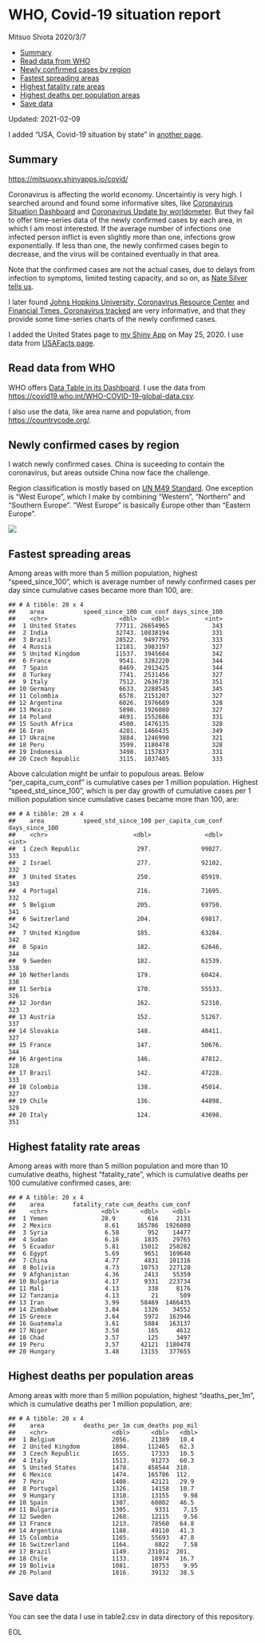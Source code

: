 WHO, Covid-19 situation report
================
Mitsuo Shiota
2020/3/7

-   [Summary](#summary)
-   [Read data from WHO](#read-data-from-who)
-   [Newly confirmed cases by region](#newly-confirmed-cases-by-region)
-   [Fastest spreading areas](#fastest-spreading-areas)
-   [Highest fatality rate areas](#highest-fatality-rate-areas)
-   [Highest deaths per population
    areas](#highest-deaths-per-population-areas)
-   [Save data](#save-data)

Updated: 2021-02-09

I added “USA, Covid-19 situation by state” in [another page](USA.md).

## Summary

<https://mitsuoxv.shinyapps.io/covid/>

Coronavirus is affecting the world economy. Uncertaintiy is very high. I
searched around and found some informative sites, like [Coronavirus
Situation
Dashboard](https://who.maps.arcgis.com/apps/opsdashboard/index.html#/c88e37cfc43b4ed3baf977d77e4a0667)
and [Coronavirus Update by
worldometer](https://www.worldometers.info/coronavirus/). But they fail
to offer time-series data of the newly confirmed cases by each area, in
which I am most interested. If the average number of infections one
infected person inflict is even slightly more than one, infections grow
exponentially. If less than one, the newly confirmed cases begin to
decrease, and the virus will be contained eventually in that area.

Note that the confirmed cases are not the actual cases, due to delays
from infection to symptoms, limited testing capacity, and so on, as
[Nate Silver tells
us](https://fivethirtyeight.com/features/coronavirus-case-counts-are-meaningless/).

I later found [Johns Hopkins University, Coronavirus Resource
Center](https://coronavirus.jhu.edu/) and [Financial Times, Coronavirus
tracked](https://www.ft.com/content/a26fbf7e-48f8-11ea-aeb3-955839e06441)
are very informative, and that they provide some time-series charts of
the newly confirmed cases.

I added the United States page to [my Shiny
App](https://mitsuoxv.shinyapps.io/covid/) on May 25, 2020. I use data
from [USAFacts
page](https://usafacts.org/visualizations/coronavirus-covid-19-spread-map/).

## Read data from WHO

WHO offers [Data Table in its Dashboard](https://covid19.who.int/table).
I use the data from
<https://covid19.who.int/WHO-COVID-19-global-data.csv>.

I also use the data, like area name and population, from
<https://countrycode.org/>.

## Newly confirmed cases by region

I watch newly confirmed cases. China is suceeding to contain the
coronavirus, but areas outside China now face the challenge.

Region classification is mostly based on [UN M49
Standard](https://unstats.un.org/unsd/methodology/m49/). One exception
is “West Europe”, which I make by combining “Western”, “Northern” and
“Southern Europe”. “West Europe” is basically Europe other than “Eastern
Europe”.

![](README_files/figure-gfm/chart-1.png)<!-- -->

## Fastest spreading areas

Among areas with more than 5 million population, highest
“speed\_since\_100”, which is average number of newly confirmed cases
per day since cumulative cases became more than 100, are:

    ## # A tibble: 20 x 4
    ##    area           speed_since_100 cum_conf days_since_100
    ##    <chr>                    <dbl>    <dbl>          <int>
    ##  1 United States           77711. 26654965            343
    ##  2 India                   32743. 10838194            331
    ##  3 Brazil                  28522.  9497795            333
    ##  4 Russia                  12181.  3983197            327
    ##  5 United Kingdom          11537.  3945684            342
    ##  6 France                   9541.  3282220            344
    ##  7 Spain                    8469.  2913425            344
    ##  8 Turkey                   7741.  2531456            327
    ##  9 Italy                    7512.  2636738            351
    ## 10 Germany                  6633.  2288545            345
    ## 11 Colombia                 6578.  2151207            327
    ## 12 Argentina                6026.  1976689            328
    ## 13 Mexico                   5890.  1926080            327
    ## 14 Poland                   4691.  1552686            331
    ## 15 South Africa             4500.  1476135            328
    ## 16 Iran                     4201.  1466435            349
    ## 17 Ukraine                  3884.  1246990            321
    ## 18 Peru                     3599.  1180478            328
    ## 19 Indonesia                3498.  1157837            331
    ## 20 Czech Republic           3115.  1037405            333

Above calculation might be unfair to populous areas. Below
“per\_capita\_cum\_conf” is cumulative cases per 1 million population.
Highest “speed\_std\_since\_100”, which is per day growth of cumulative
cases per 1 million population since cumulative cases became more than
100, are:

    ## # A tibble: 20 x 4
    ##    area           speed_std_since_100 per_capita_cum_conf days_since_100
    ##    <chr>                        <dbl>               <dbl>          <int>
    ##  1 Czech Republic                297.              99027.            333
    ##  2 Israel                        277.              92102.            332
    ##  3 United States                 250.              85919.            343
    ##  4 Portugal                      216.              71695.            332
    ##  5 Belgium                       205.              69750.            341
    ##  6 Switzerland                   204.              69817.            342
    ##  7 United Kingdom                185.              63284.            342
    ##  8 Spain                         182.              62646.            344
    ##  9 Sweden                        182.              61539.            338
    ## 10 Netherlands                   179.              60424.            338
    ## 11 Serbia                        170.              55533.            326
    ## 12 Jordan                        162.              52310.            323
    ## 13 Austria                       152.              51267.            337
    ## 14 Slovakia                      148.              48411.            327
    ## 15 France                        147.              50676.            344
    ## 16 Argentina                     146.              47812.            328
    ## 17 Brazil                        142.              47228.            333
    ## 18 Colombia                      138.              45014.            327
    ## 19 Chile                         136.              44898.            329
    ## 20 Italy                         124.              43698.            351

## Highest fatality rate areas

Among areas with more than 5 million population and more than 10
cumulative deaths, highest “fatality\_rate”, which is cumulative deaths
per 100 cumulative confirmed cases, are:

    ## # A tibble: 20 x 4
    ##    area        fatality_rate cum_deaths cum_conf
    ##    <chr>               <dbl>      <dbl>    <dbl>
    ##  1 Yemen               28.9         616     2131
    ##  2 Mexico               8.61     165786  1926080
    ##  3 Syria                6.58        952    14477
    ##  4 Sudan                6.16       1835    29765
    ##  5 Ecuador              5.81      15012   258282
    ##  6 Egypt                5.69       9651   169640
    ##  7 China                4.77       4831   101316
    ##  8 Bolivia              4.73      10753   227128
    ##  9 Afghanistan          4.36       2413    55359
    ## 10 Bulgaria             4.17       9331   223734
    ## 11 Mali                 4.13        338     8176
    ## 12 Tanzania             4.13         21      509
    ## 13 Iran                 3.99      58469  1466435
    ## 14 Zimbabwe             3.84       1326    34552
    ## 15 Greece               3.64       5972   163946
    ## 16 Guatemala            3.61       5884   163137
    ## 17 Niger                3.58        165     4612
    ## 18 Chad                 3.57        125     3497
    ## 19 Peru                 3.57      42121  1180478
    ## 20 Hungary              3.48      13155   377655

## Highest deaths per population areas

Among areas with more than 5 million population, highest
“deaths\_per\_1m”, which is cumulative deaths per 1 million population,
are:

    ## # A tibble: 20 x 4
    ##    area           deaths_per_1m cum_deaths pop_mil
    ##    <chr>                  <dbl>      <dbl>   <dbl>
    ##  1 Belgium                2056.      21389   10.4 
    ##  2 United Kingdom         1804.     112465   62.3 
    ##  3 Czech Republic         1655.      17333   10.5 
    ##  4 Italy                  1513.      91273   60.3 
    ##  5 United States          1478.     458544  310.  
    ##  6 Mexico                 1474.     165786  112.  
    ##  7 Peru                   1408.      42121   29.9 
    ##  8 Portugal               1326.      14158   10.7 
    ##  9 Hungary                1318.      13155    9.98
    ## 10 Spain                  1307.      60802   46.5 
    ## 11 Bulgaria               1305.       9331    7.15
    ## 12 Sweden                 1268.      12115    9.56
    ## 13 France                 1213.      78560   64.8 
    ## 14 Argentina              1188.      49110   41.3 
    ## 15 Colombia               1165.      55693   47.8 
    ## 16 Switzerland            1164.       8822    7.58
    ## 17 Brazil                 1149.     231012  201.  
    ## 18 Chile                  1133.      18974   16.7 
    ## 19 Bolivia                1081.      10753    9.95
    ## 20 Poland                 1016.      39132   38.5

## Save data

You can see the data I use in table2.csv in data directory of this
repository.

EOL
